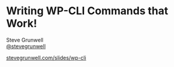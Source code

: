 # Writing WP-CLI Commands that Work!

Steve Grunwell<br>
[@stevegrunwell](https://twitter.com/stevegrunwell)

[stevegrunwell.com/slides/wp-cli](https://stevegrunwell.com/slides/wp-cli) <!-- .element: class="slides-link" -->
